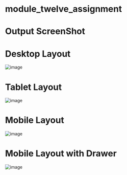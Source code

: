 # module_twelve_assignment


# Output ScreenShot

# Desktop Layout
![image](https://github.com/user-attachments/assets/056ce1b5-730d-4125-8f4f-23364f15d624)

# Tablet Layout
![image](https://github.com/user-attachments/assets/f78f7489-fe31-4a47-bb23-a1babadd5b0c)

# Mobile Layout
![image](https://github.com/user-attachments/assets/3abd5296-958f-4b53-95f5-c16ba7fd38e3)

# Mobile Layout with Drawer
![image](https://github.com/user-attachments/assets/1cdfe857-e6c1-43ff-842d-fc07a00c1a18)
